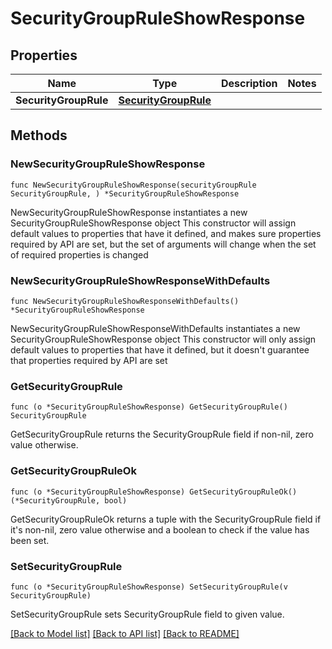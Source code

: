 # SecurityGroupRuleShowResponse

## Properties

Name | Type | Description | Notes
------------ | ------------- | ------------- | -------------
**SecurityGroupRule** | [**SecurityGroupRule**](SecurityGroupRule.md) |  | 

## Methods

### NewSecurityGroupRuleShowResponse

`func NewSecurityGroupRuleShowResponse(securityGroupRule SecurityGroupRule, ) *SecurityGroupRuleShowResponse`

NewSecurityGroupRuleShowResponse instantiates a new SecurityGroupRuleShowResponse object
This constructor will assign default values to properties that have it defined,
and makes sure properties required by API are set, but the set of arguments
will change when the set of required properties is changed

### NewSecurityGroupRuleShowResponseWithDefaults

`func NewSecurityGroupRuleShowResponseWithDefaults() *SecurityGroupRuleShowResponse`

NewSecurityGroupRuleShowResponseWithDefaults instantiates a new SecurityGroupRuleShowResponse object
This constructor will only assign default values to properties that have it defined,
but it doesn't guarantee that properties required by API are set

### GetSecurityGroupRule

`func (o *SecurityGroupRuleShowResponse) GetSecurityGroupRule() SecurityGroupRule`

GetSecurityGroupRule returns the SecurityGroupRule field if non-nil, zero value otherwise.

### GetSecurityGroupRuleOk

`func (o *SecurityGroupRuleShowResponse) GetSecurityGroupRuleOk() (*SecurityGroupRule, bool)`

GetSecurityGroupRuleOk returns a tuple with the SecurityGroupRule field if it's non-nil, zero value otherwise
and a boolean to check if the value has been set.

### SetSecurityGroupRule

`func (o *SecurityGroupRuleShowResponse) SetSecurityGroupRule(v SecurityGroupRule)`

SetSecurityGroupRule sets SecurityGroupRule field to given value.



[[Back to Model list]](../README.md#documentation-for-models) [[Back to API list]](../README.md#documentation-for-api-endpoints) [[Back to README]](../README.md)


